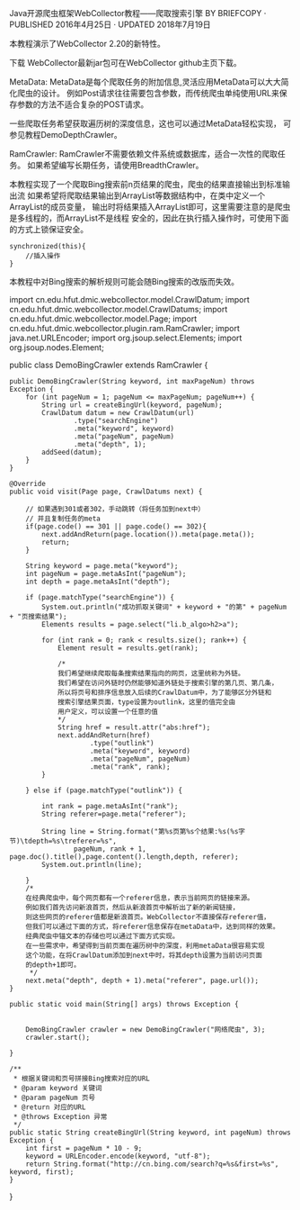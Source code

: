 Java开源爬虫框架WebCollector教程——爬取搜索引擎
BY BRIEFCOPY · PUBLISHED 2016年4月25日 · UPDATED 2018年7月19日

本教程演示了WebCollector 2.20的新特性。

下载
WebCollector最新jar包可在WebCollector github主页下载。

MetaData:
MetaData是每个爬取任务的附加信息,灵活应用MetaData可以大大简化爬虫的设计。
例如Post请求往往需要包含参数，而传统爬虫单纯使用URL来保存参数的方法不适合复杂的POST请求。

一些爬取任务希望获取遍历树的深度信息，这也可以通过MetaData轻松实现，
可参见教程DemoDepthCrawler。

RamCrawler:
RamCrawler不需要依赖文件系统或数据库，适合一次性的爬取任务。
如果希望编写长期任务，请使用BreadthCrawler。

本教程实现了一个爬取Bing搜索前n页结果的爬虫，爬虫的结果直接输出到标准输出流
如果希望将爬取结果输出到ArrayList等数据结构中，在类中定义一个ArrayList的成员变量，
输出时将结果插入ArrayList即可，这里需要注意的是爬虫是多线程的，而ArrayList不是线程
安全的，因此在执行插入操作时，可使用下面的方式上锁保证安全。

    synchronized(this){ 
        //插入操作
    }
本教程中对Bing搜索的解析规则可能会随Bing搜索的改版而失效。


import cn.edu.hfut.dmic.webcollector.model.CrawlDatum;
import cn.edu.hfut.dmic.webcollector.model.CrawlDatums;
import cn.edu.hfut.dmic.webcollector.model.Page;
import cn.edu.hfut.dmic.webcollector.plugin.ram.RamCrawler;
import java.net.URLEncoder;
import org.jsoup.select.Elements;
import org.jsoup.nodes.Element;

public class DemoBingCrawler extends RamCrawler {

    public DemoBingCrawler(String keyword, int maxPageNum) throws Exception {
        for (int pageNum = 1; pageNum <= maxPageNum; pageNum++) {
            String url = createBingUrl(keyword, pageNum);
            CrawlDatum datum = new CrawlDatum(url)
                    .type("searchEngine")
                    .meta("keyword", keyword)
                    .meta("pageNum", pageNum)
                    .meta("depth", 1);
            addSeed(datum);
        }
    }

    @Override
    public void visit(Page page, CrawlDatums next) {

        // 如果遇到301或者302，手动跳转（将任务加到next中）
        // 并且复制任务的meta
        if(page.code() == 301 || page.code() == 302){
            next.addAndReturn(page.location()).meta(page.meta());
            return;
        }

        String keyword = page.meta("keyword");
        int pageNum = page.metaAsInt("pageNum");
        int depth = page.metaAsInt("depth");

        if (page.matchType("searchEngine")) {
            System.out.println("成功抓取关键词" + keyword + "的第" + pageNum + "页搜索结果");
            Elements results = page.select("li.b_algo>h2>a");

            for (int rank = 0; rank < results.size(); rank++) {
                Element result = results.get(rank);

                /*
                我们希望继续爬取每条搜索结果指向的网页，这里统称为外链。
                我们希望在访问外链时仍然能够知道外链处于搜索引擎的第几页、第几条，
                所以将页号和排序信息放入后续的CrawlDatum中，为了能够区分外链和
                搜索引擎结果页面，type设置为outlink，这里的值完全由
                用户定义，可以设置一个任意的值
                */
                String href = result.attr("abs:href");
                next.addAndReturn(href)
                        .type("outlink")
                        .meta("keyword", keyword)
                        .meta("pageNum", pageNum)
                        .meta("rank", rank);
            }

        } else if (page.matchType("outlink")) {

            int rank = page.metaAsInt("rank");
            String referer=page.meta("referer");

            String line = String.format("第%s页第%s个结果:%s(%s字节)\tdepth=%s\treferer=%s",
                    pageNum, rank + 1, page.doc().title(),page.content().length,depth, referer);
            System.out.println(line);

        }
        /*
        在经典爬虫中，每个网页都有一个referer信息，表示当前网页的链接来源。
        例如我们首先访问新浪首页，然后从新浪首页中解析出了新的新闻链接，
        则这些网页的referer值都是新浪首页。WebCollector不直接保存referer值，
        但我们可以通过下面的方式，将referer信息保存在metaData中，达到同样的效果。
        经典爬虫中锚文本的存储也可以通过下面方式实现。
        在一些需求中，希望得到当前页面在遍历树中的深度，利用metaData很容易实现
        这个功能，在将CrawlDatum添加到next中时，将其depth设置为当前访问页面
        的depth+1即可。
         */
        next.meta("depth", depth + 1).meta("referer", page.url());
    }

    public static void main(String[] args) throws Exception {


        DemoBingCrawler crawler = new DemoBingCrawler("网络爬虫", 3);
        crawler.start();

    }

    /**
     * 根据关键词和页号拼接Bing搜索对应的URL
     * @param keyword 关键词
     * @param pageNum 页号
     * @return 对应的URL
     * @throws Exception 异常 
     */
    public static String createBingUrl(String keyword, int pageNum) throws Exception {
        int first = pageNum * 10 - 9;
        keyword = URLEncoder.encode(keyword, "utf-8");
        return String.format("http://cn.bing.com/search?q=%s&first=%s", keyword, first);
    }

}